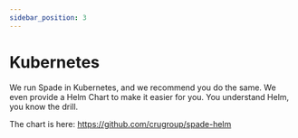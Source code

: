 ```yaml
---
sidebar_position: 3
---
```


# Kubernetes

We run Spade in Kubernetes, and we recommend you do the same. We even provide a Helm Chart to make it easier for you. You understand Helm, you know the drill.

The chart is here: https://github.com/crugroup/spade-helm